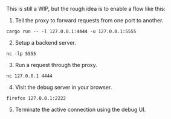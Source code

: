 This is still a WIP, but the rough idea is to enable a flow like this:

1. Tell the proxy to forward requests from one port to another.

```
cargo run -- -l 127.0.0.1:4444 -u 127.0.0.1:5555
```

2. Setup a backend server.

```
nc -lp 5555
```

3. Run a request through the proxy.

```
nc 127.0.0.1 4444
```

4. Visit the debug server in your browser.

```
firefox 127.0.0.1:2222
```

5. Terminate the active connection using the debug UI.
